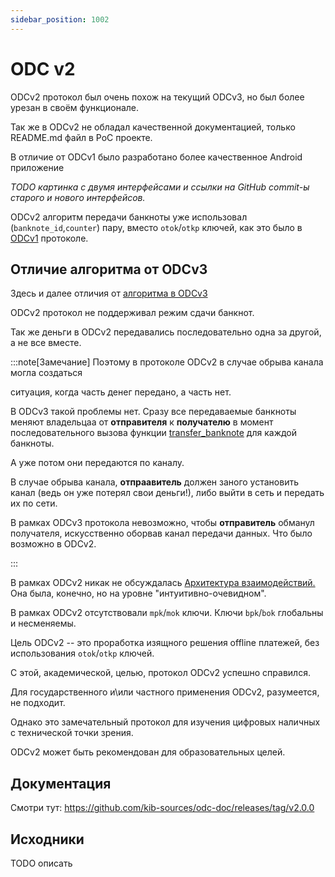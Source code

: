 ```yaml
---
sidebar_position: 1002
---
```

# ODC v2

ODCv2 протокол был очень похож на текущий ODCv3,
но был более урезан в своём функционале.

Так же в ODCv2 не обладал качественной документацией,
только 
README.md
файл в PoC проекте.

В отличие от ODCv1 было разработано
более качественное Android приложение

*TODO картинка с двумя интерфейсами и 
ссылки на GitHub commit-ы старого и нового интерфейсов.*


ODCv2 алгоритм передачи банкноты
уже использовал (`banknote_id`,`counter`) пару,
вместо `otok`/`otkp` ключей, как это было в
[ODCv1](odcv1.md)
протоколе.

## Отличие алгоритма от ODCv3

Здесь и далее отличия от 
[алгоритма в ODCv3](banknote/broadcast/algorithm.md)

ODCv2 протокол не 
поддерживал режим сдачи банкнот.

Так же деньги в ODCv2 передавались
последовательно одна за другой, 
а не все вместе.

:::note[Замечание]
Поэтому в протоколе ODCv2
в случае обрыва канала могла создаться

ситуация, когда часть денег передано, 
а часть нет.

В ODCv3 такой проблемы нет.
Сразу все передаваемые банкноты
меняют владельцаа от **отправителя**
к **получателю** 
в момент последовательного вызова 
функции 
[transfer_banknote](functions/transfer-banknote.md)
для каждой банкноты.

А уже потом они передаются по каналу.

В случае обрыва канала, 
**отпраавитель** должен заного установить 
канал (ведь он уже потерял свои деньги!),
либо выйти в сеть и передать их по сети.

В рамках ODCv3 протокола невозможно, чтобы
**отправитель** обманул получателя,
искусственно оборвав канал передачи данных.
Что было возможно в ODCv2.

:::


В рамках ODCv2 никак не обсуждалась
[Архитектура взаимодействий.](architecture/index.md)
Она была, конечно, но на уровне "интуитивно-очевидном".

В рамках ODCv2 отсутствовали
`mpk`/`mok` ключи.
Ключи `bpk`/`bok` глобальны и несменяемы.

Цель ODCv2 -- это проработка изящного
решения offline платежей, 
без использования `otok`/`otkp` ключей.

С этой, академической, целью, протокол ODCv2 успешно справился.

Для государственного и\или частного применения ODCv2,
разумеется, не подходит.

Однако это замечательный протокол для изучения цифровых наличных
с технической точки зрения.

ODCv2 может быть рекомендован для образовательных целей.

## Документация

Смотри тут: https://github.com/kib-sources/odc-doc/releases/tag/v2.0.0


## Исходники

TODO описать